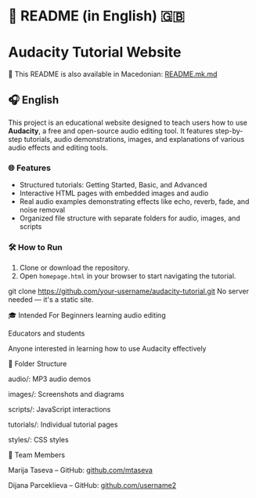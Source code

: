 # 📘 README (in English) 🇬🇧
# Audacity Tutorial Website
📘 This README is also available in Macedonian: [README.mk.md](./README.mk.md)

## 🎧 English

This project is an educational website designed to teach users how to use **Audacity**, a free and open-source audio editing tool. It features step-by-step tutorials, audio demonstrations, images, and explanations of various audio effects and editing tools.

### 🌐 Features
- Structured tutorials: Getting Started, Basic, and Advanced
- Interactive HTML pages with embedded images and audio
- Real audio examples demonstrating effects like echo, reverb, fade, and noise removal
- Organized file structure with separate folders for audio, images, and scripts

### 🛠️ How to Run
1. Clone or download the repository.
2. Open `homepage.html` in your browser to start navigating the tutorial.

git clone https://github.com/your-username/audacity-tutorial.git
No server needed — it's a static site.

🎓 Intended For
Beginners learning audio editing

Educators and students

Anyone interested in learning how to use Audacity effectively

📂 Folder Structure

audio/: MP3 audio demos

images/: Screenshots and diagrams

scripts/: JavaScript interactions

tutorials/: Individual tutorial pages

styles/: CSS styles

👥 Team Members

Marija Taseva – GitHub: [github.com/mtaseva](https://github.com/mtaseva)

Dijana Parceklieva – GitHub: [github.com/username2](https://github.com/username2)

